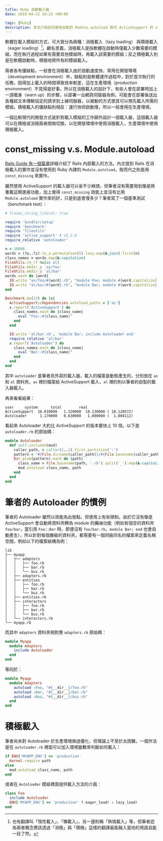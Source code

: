 ```yaml
---
title: Ruby 自動載入器
date: 2018-04-22 16:23 +08:00

tags: [Ruby]
description: 本文介紹如何使用自製的 Module.autoload 取代 ActiveSupport 的 autoload 功能，並且將效能提升至 10 倍。
---
```


軟體在載入模組的方式，可大致分為兩種：消極載入（lazy loading） 與積極載入（eager loading）[^1]。顧名思義，消極載入是指軟體在啟動時僅載入少數需要的模組，而在執行過程如果有需要其他模組時，再載入該需要的模組；反之積極載入則是在軟體啟動時，積極地將所有的模組載入。

<!-- more -->

兩者各有優缺點，一般會在消極載入由於啟動速度快，常用在開發環境（development environment）中，缺點則是軟體運作過程中，對於首次執行的任務，因得加上載入的時間導致效率較差，這在生產環境（production environment）不見得是好事。所以在消極載入的設計下，有些人會在部署時加上一道暖身（warn up）的步驟，以部署一台網頁伺服器為例，可能會在部署後送出各種超文本傳輸協定的請求到上線伺服器，以被動的方式使其可以預先載入所需的模組。積極載入的優缺點則相反：運行快但啟動慢，所以一般會用在生產環境。

一個比較現代的開發方式是針對載入模組的工作額外設計一個載入器，這個載入器可以在積極或消極兩者間做切換，以在開發環境中使用消極載入，生產環境中使用積極載入。

# const_missing v.s. Module.autoload

[Rails Guide 有一個篇章](http://guides.rubyonrails.org/autoloading_and_reloading_constants.html)詳細介紹了 Rails 內部載入的方法。內文提到 Rails 在消極載入的實作並沒有使用到 Ruby 內建的 `Module.autoload`，取而代之則是用 `const_missing` 來實作。

雖然使用 ActiveSupport 的載入器可以省不少麻煩，但筆者沒有需要用到像是熱重載這類進接功能，加上覺得 `const_missing` 效能上並沒有比用 `Module.autoload` 實作來的好，只是到底會慢多少？筆者寫了一個基準測試（benchmark test）：

```ruby
# frozen_string_literal: true

require 'bundler/setup'
require 'benchmark'
require 'fileutils'
require 'active_support' # v5.2.0
require_relative 'autoloader'

n = 10000
words = (?a..?z).to_a.permutation(5).lazy.map(&:join).first(n)
class_names = words.map(&:capitalize)
FileUtils.rm_rf %w[as al]
FileUtils.mkdir_p 'as/foo'
FileUtils.mkdir_p 'al/bar'
words.each do |word|
  IO.write "as/foo/#{word}.rb", "module Foo; module #{word.capitalize} end end"
  IO.write "al/bar/#{word}.rb", "module Bar; module #{word.capitalize} end end"
end

Benchmark.bm(13) do |x|
  ActiveSupport::Dependencies.autoload_paths = ['as']
  x.report('ActiveSupport') do
    class_names.each do |class_name|
      eval "Foo::#{class_name}"
    end
  end

  IO.write 'al/bar.rb', 'module Bar; include Autoloader end'
  require_relative 'al/bar'
  x.report('Autoloader') do
    class_names.each do |class_name|
      eval "Bar::#{class_name}"
    end
  end
end
```

其中 `autoloader` 是筆者另外寫的載入器，載入的檔案是動態產生的，分別放在 `as` 和 `al` 資料夾，`as` 裡的檔案給 ActiveSupport 載入，`al` 裡的則以筆者的自製的載入器載入。

再來看看結果：

```
user     system      total        real
ActiveSupport  16.810000   1.320000  18.130000 ( 18.128572)
Autoloader      1.170000   0.630000   1.800000 (  1.804112)
```

看起來 Autoloader 大約比 ActiveSupport 的版本要快上 10 倍。以下是 `autoloader.rb` 的原始碼：

```ruby
module Autoloader
  def self.included(mod)
    caller_path, = caller(1..1).first.partition(':')
    pattern = "#{File.dirname(caller_path)}/#{File.basename(caller_path, '.rb')}/*.rb"
    Dir.glob(pattern).each do |path|
      class_name = File.basename(path, '.rb').split('_').map(&:capitalize).join.to_sym
      mod.autoload class_name, path
    end
  end
end
```

# 筆者的 Autoloader 的慣例

筆者的 Autoloader 雖然以效能為出發點，但使用上有些限制。由於它沒有像是 ActiveSupport 會自動將資料夾轉為 module 的<del>魔法</del>功能（例如有個空的資料夾 `foo/bar`，當引用 `Foo::Bar` 時，即便沒有 `foo/bar.rb`，`module Bar; end` 也會自動產生），所以針對每個層級的資料夾，都需要有一個同級同名的檔案來定義名稱空間，例如以下的檔案結構為例：

```
lib
├── myapp
│   ├── adapters
│   │   ├── foo.rb
│   │   ├── bar.rb
│   │   └── buz.rb
│   ├── adapters.rb
│   ├── entities
│   │   ├── foo.rb
│   │   ├── bar.rb
│   │   └── buz.rb
│   ├── entities.rb
│   ├── interactors
│   │   ├── foo.rb
│   │   ├── bar.rb
│   │   └── buz.rb
│   └── interactors.rb
└── myapp.rb
```

而其中 `adapters` 資料夾相對應 `adapters.rb` 原始碼：

```ruby
module Myapp
  module Adapters
    include Autoloader
  end
end
```

等同於：

```ruby
module Myapp
  module Adapters
    autoload :Foo, "#{__dir__}/foo.rb"
    autoload :Bar, "#{__dir__}/bar.rb"
    autoload :Buz, "#{__dir__}/buz.rb"
  end
end
```

# 積極載入

筆者尚未對 Autoloader 於生產環境做過優化，但理論上不至於太困難，一個作法是在 `autoloader.rb` 裡面可以加入環境變數來判斷如何載入：

```ruby
if ENV['MYAPP_ENV'] == 'production'
  Kernel.require path
else
  mod.autoload class_name, path
end
```

或者在 `Autoloader` 模組裡面提供載入方法的介面：

```ruby
class Foo
  include Autoloader
  ENV['MYAPP_ENV'] == 'production' ? eager_load! : lazy_load!
end
```

[^1]: 也有翻譯叫「惰性載入」、「懶載入」，另一邊則稱「熱情載入」等，但筆者認為兩者概念應該透過「消極」與「積極」這樣的翻譯最能融入當地的用語且能一目了然。
